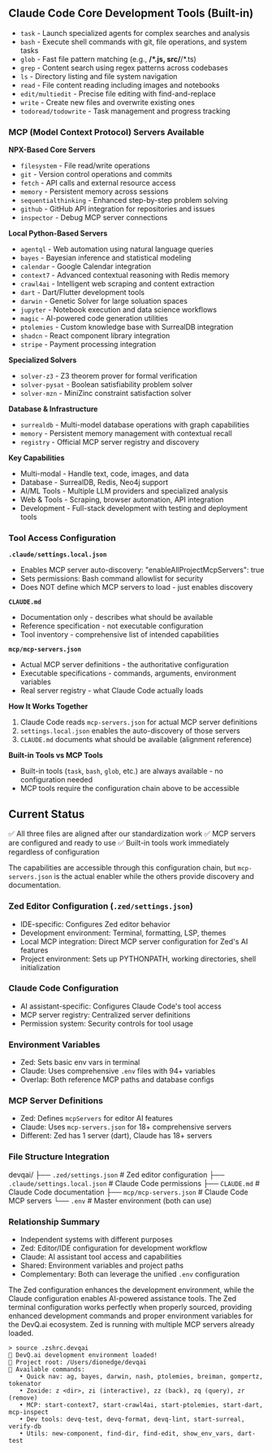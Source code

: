 ## Claude Code Core Development Tools (Built-in)

- `task` - Launch specialized agents for complex searches and analysis
- `bash` - Execute shell commands with git, file operations, and system tasks
- `glob` - Fast file pattern matching (e.g., **/*.js, src/**/*.ts)
- `grep` - Content search using regex patterns across codebases
- `ls` - Directory listing and file system navigation
- `read` - File content reading including images and notebooks
- `edit/multiedit` - Precise file editing with find-and-replace
- `write` - Create new files and overwrite existing ones
- `todoread/todowrite` - Task management and progress tracking

### MCP (Model Context Protocol) Servers Available

**NPX-Based Core Servers**

- `filesystem` - File read/write operations
- `git` - Version control operations and commits
- `fetch` - API calls and external resource access
- `memory` - Persistent memory across sessions
- `sequentialthinking` - Enhanced step-by-step problem solving
- `github` - GitHub API integration for repositories and issues
- `inspector` - Debug MCP server connections

**Local Python-Based Servers**

- `agentql`    - Web automation using natural language queries
- `bayes`      - Bayesian inference and statistical modeling
- `calendar`   - Google Calendar integration
- `context7`   - Advanced contextual reasoning with Redis memory
- `crawl4ai`   - Intelligent web scraping and content extraction
- `dart`       - Dart/Flutter development tools
- `darwin`     - Genetic Solver for large soluation spaces
- `jupyter`    - Notebook execution and data science workflows
- `magic`      - AI-powered code generation utilities
- `ptolemies`  - Custom knowledge base with SurrealDB integration
- `shadcn`     - React component library integration
- `stripe`     - Payment processing integration

**Specialized Solvers**

- `solver-z3`     - Z3 theorem prover for formal verification
- `solver-pysat`  - Boolean satisfiability problem solver
- `solver-mzn`    - MiniZinc constraint satisfaction solver

**Database & Infrastructure**

- `surrealdb`  - Multi-model database operations with graph capabilities
- `memory`     - Persistent memory management with contextual recall
- `registry`   - Official MCP server registry and discovery

**Key Capabilities**

- Multi-modal  - Handle text, code, images, and data
- Database     - SurrealDB, Redis, Neo4j support
- AI/ML Tools  - Multiple LLM providers and specialized analysis
- Web & Tools  - Scraping, browser automation, API integration
- Development  - Full-stack development with testing and deployment tools

### Tool Access Configuration

**`.claude/settings.local.json`**

- Enables MCP server auto-discovery: "enableAllProjectMcpServers": true
- Sets permissions: Bash command allowlist for security
- Does NOT define which MCP servers to load - just enables discovery

**`CLAUDE.md`**

- Documentation only - describes what should be available
- Reference specification - not executable configuration
- Tool inventory - comprehensive list of intended capabilities

**`mcp/mcp-servers.json`**

- Actual MCP server definitions - the authoritative configuration
- Executable specifications - commands, arguments, environment variables
- Real server registry - what Claude Code actually loads

**How It Works Together**

1. Claude Code reads `mcp-servers.json` for actual MCP server definitions
2. `settings.local.json` enables the auto-discovery of those servers
3. `CLAUDE.md` documents what should be available (alignment reference)

**Built-in Tools vs MCP Tools**

- Built-in tools (`task`, `bash`, `glob`, etc.) are always available - no configuration needed
- MCP tools require the configuration chain above to be accessible

## Current Status

✅ All three files are aligned after our standardization work
✅ MCP servers are configured and ready to use
✅ Built-in tools work immediately regardless of configuration

The capabilities are accessible through this configuration chain, but `mcp-servers.json` is the actual enabler while the others provide discovery and documentation.

### Zed Editor Configuration (`.zed/settings.json`)

- IDE-specific: Configures Zed editor behavior
- Development environment: Terminal, formatting, LSP, themes
- Local MCP integration: Direct MCP server configuration for Zed's AI features
- Project environment: Sets up PYTHONPATH, working directories, shell initialization

### Claude Code Configuration

- AI assistant-specific: Configures Claude Code's tool access
- MCP server registry: Centralized server definitions
- Permission system: Security controls for tool usage

### Environment Variables

- Zed: Sets basic env vars in terminal
- Claude: Uses comprehensive `.env` files with 94+ variables
- Overlap: Both reference MCP paths and database configs

### MCP Server Definitions

- Zed: Defines `mcpServers` for editor AI features
- Claude: Uses `mcp-servers.json` for 18+ comprehensive servers
- Different: Zed has 1 server (dart), Claude has 18+ servers

### File Structure Integration

devqai/
├── `.zed/settings.json`           # Zed editor configuration
├── `.claude/settings.local.json`  # Claude Code permissions
├── `CLAUDE.md`                    # Claude Code documentation
├── `mcp/mcp-servers.json`         # Claude Code MCP servers
└── `.env`                         # Master environment (both can use)

### Relationship Summary

- Independent systems with different purposes
- Zed: Editor/IDE configuration for development workflow
- Claude: AI assistant tool access and capabilities
- Shared: Environment variables and project paths
- Complementary: Both can leverage the unified `.env` configuration

The Zed configuration enhances the development environment, while the Claude configuration enables AI-powered assistance tools. The Zed terminal configuration works perfectly when properly sourced, providing enhanced development commands and proper environment variables for the DevQ.ai ecosystem.  Zed is running with multiple MCP servers already loaded.

```
> source .zshrc.devqai
🚀 DevQ.ai development environment loaded!
📁 Project root: /Users/dionedge/devqai
🔧 Available commands:
   • Quick nav: ag, bayes, darwin, nash, ptolemies, breiman, gompertz, tokenator
   • Zoxide: z <dir>, zi (interactive), zz (back), zq (query), zr (remove)
   • MCP: start-context7, start-crawl4ai, start-ptolemies, start-dart, mcp-inspect
   • Dev tools: devq-test, devq-format, devq-lint, start-surreal, verify-db
   • Utils: new-component, find-dir, find-edit, show_env_vars, dart-test
```
